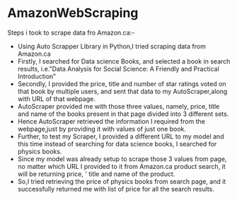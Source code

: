 # AmazonWebScraping
Steps i took to scrape data fro Amazon.ca:-
 *  Using Auto Scrapper Library in Python,I tried scraping data from Amazon.ca
 *  Firstly, I searched for Data science Books, and selected a book in search results, i.e."Data Analysis for Social Science: A Friendly and Practical Introduction"
 *  Secondly, I provided the price, title and number of star ratings voted on that book by multiple users, and sent that data to my AutoScraper,along with URL of that 
    webpage.
 *  AutoScraper provided me with those three values, namely, price, title and name of the books present in that page divided into 3 different sets.
 *  Hence AutoScraper retrieved the information I required from the webpage,just by providing it with values of just one book.
 *  Further, to test my Scraper, I provided  a different URL to my model and this time instead of searching for data science books, I searched for physics books.
 *  Since my model was already setup to scrape those 3 values from page, no matter which URL I provided to it from Amazon.ca product search, it will be returning price, '   title and name of the product. 
 *  So,I tried retrieving the price of physics books from search page, and it successfully returned me with list of price for all the search results.

